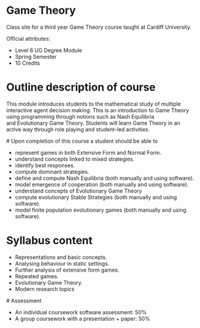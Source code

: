 # Game Theory

Class site for a third year Game Theory course taught at Cardiff University.

Official attributes:

- Level 6 UG Degree Module
- Spring Semester
- 10 Credits

# Outline description of course

This module introduces students to the mathematical study of multiple
interactive agent decision making. This is an introduction to Game Theory using
programming through notions such as Nash Equilibria and Evolutionary Game
Theory. Students will learn Game Theory in an active way through role playing
and student-led activities.

# Upon completion of this course a student should be able to

- represent games in both Extensive Form and Normal Form.
- understand concepts linked to mixed strategies.
- identify best responses.
- compute dominant strategies.
- define and compute Nash Equilibria (both manually and using software).
- model emergence of cooperation (both manually and using software).
- understand concepts of Evolutionary Game Theory
- compute evolutionary Stable Strategies (both manually and using software).
- model finite population evolutionary games (both manually and using software).

# Syllabus content

- Representations and basic concepts.
- Analysing behaviour in static settings.
- Further analysis of extensive form games.
- Repeated games.
- Evolutionary Game Theory.
- Modern research topics

# Assessment

- An individual coursework software assessment: 50%
- A group coursework with a presentation + paper: 50%
